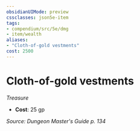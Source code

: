 ```yaml
---
obsidianUIMode: preview
cssclasses: json5e-item
tags:
- compendium/src/5e/dmg
- item/wealth
aliases: 
- "Cloth-of-gold vestments"
cost: 2500
---
```

# Cloth-of-gold vestments
*Treasure*  

- **Cost**: 25 gp

*Source: Dungeon Master's Guide p. 134*